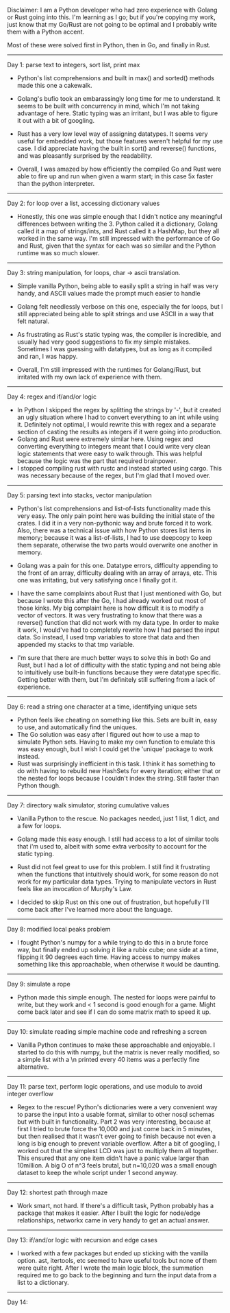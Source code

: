 Disclaimer: I am a Python developer who had zero experience with Golang or Rust going into this. I'm learning as I go; but if you're copying my work, just know that my Go/Rust are not going to be optimal and I probably write them with a Python accent.

Most of these were solved first in Python, then in Go, and finally in Rust.

***
Day 1: parse text to integers, sort list, print max
  - Python's list comprehensions and built in max() and sorted() methods made this one a cakewalk.
  - Golang's bufio took an embarassingly long time for me to understand. It seems to be built with concurrency in mind, which I'm not taking advantage of here. Static typing was an irritant, but I was able to figure it out with a bit of googling.
  - Rust has a very low level way of assigning datatypes. It seems very useful for embedded work, but those features weren't helpful for my use case. I did appreciate having the built in sort() and reverse() functions, and was pleasantly surprised by the readability.

  - Overall, I was amazed by how efficiently the compiled Go and Rust were able to fire up and run when given a warm start; in this case 5x faster than the python interpreter.
***
Day 2: for loop over a list, accessing dictionary values
- Honestly, this one was simple enough that I didn't notice any meaningful differences between writing the 3. Python called it a dictionary, Golang called it a map of strings/ints, and Rust called it a HashMap, but they all worked in the same way. I'm still impressed with the performance of Go and Rust, given that the syntax for each was so similar and the Python runtime was so much slower.
***
Day 3: string manipulation, for loops, char -> ascii translation.
- Simple vanilla Python, being able to easily split a string in half was very handy, and ASCII values made the prompt much easier to handle
- Golang felt needlessly verbose on this one, especially the for loops, but I still appreciated being able to split strings and use ASCII in a way that felt natural.
- As frustrating as Rust's static typing was, the compiler is incredible, and usually had very good suggestions to fix my simple mistakes. Sometimes I was guessing with datatypes, but as long as it compiled and ran, I was happy.

- Overall, I'm still impressed with the runtimes for Golang/Rust, but irritated with my own lack of experience with them.
***
Day 4: regex and if/and/or logic
- In Python I skipped the regex by splitting the strings by '-', but it created an ugly situation where I had to convert everything to an int while using it. Definitely not optimal, I would rewrite this with regex and a separate section of casting the results as integers if it were going into production.
- Golang and Rust were extremely similar here. Using regex and converting everything to integers meant that I could write very clean logic statements that were easy to walk through. This was helpful because the logic was the part that required brainpower.
- I stopped compiling rust with rustc and instead started using cargo. This was necessary because of the regex, but I'm glad that I moved over.
***
Day 5: parsing text into stacks, vector manipulation
- Python's list comprehensions and list-of-lists functionality made this very easy. The only pain point here was building the initial state of the crates. I did it in a very non-pythonic way and brute forced it to work. Also, there was a technical issue with how Python stores list items in memory; because it was a list-of-lists, I had to use deepcopy to keep them separate, otherwise the two parts would overwrite one another in memory.
- Golang was a pain for this one. Datatype errors, difficulty appending to the front of an array, difficulty dealing with an array of arrays, etc. This one was irritating, but very satisfying once I finally got it.
- I have the same complaints about Rust that I just mentioned with Go, but because I wrote this after the Go, I had already worked out most of those kinks. My big complaint here is how difficult it is to modify a vector of vectors. It was very frustrating to know that there was a reverse() function that did not work with my data type. In order to make it work, I would've had to completely rewrite how I had parsed the input data. So instead, I used tmp variables to store that data and then appended my stacks to that tmp variable.

- I'm sure that there are much better ways to solve this in both Go and Rust, but I had a lot of difficulty with the static typing and not being able to intuitively use built-in functions because they were datatype specific. Getting better with them, but I'm definitely still suffering from a lack of experience.
***
Day 6: read a string one character at a time, identifying unique sets
- Python feels like cheating on something like this. Sets are built in, easy to use, and automatically find the uniques.
- The Go solution was easy after I figured out how to use a map to simulate Python sets. Having to make my own function to emulate this was easy enough, but I wish I could get the 'unique' package to work instead.
- Rust was surprisingly inefficient in this task. I think it has something to do with having to rebuild new HashSets for every iteration; either that or the nested for loops because I couldn't index the string. Still faster than Python though.
***
Day 7: directory walk simulator, storing cumulative values
- Vanilla Python to the rescue. No packages needed, just 1 list, 1 dict, and a few for loops.
- Golang made this easy enough. I still had access to a lot of similar tools that i'm used to, albeit with some extra verbosity to account for the static typing.
- Rust did not feel great to use for this problem. I still find it frustrating when the functions that intuitively should work, for some reason do not work for my particular data types. Trying to manipulate vectors in Rust feels like an invocation of Murphy's Law.

- I decided to skip Rust on this one out of frustration, but hopefully I'll come back after I've learned more about the language.
***
Day 8: modified local peaks problem
- I fought Python's numpy for a while trying to do this in a brute force way, but finally ended up solving it like a rubix cube; one side at a time, flipping it 90 degrees each time. Having access to numpy makes something like this approachable, when otherwise it would be daunting.
***
Day 9: simulate a rope
- Python made this simple enough. The nested for loops were painful to write, but they work and < 1 second is good enough for a game. Might come back later and see if I can do some matrix math to speed it up.
***
Day 10: simulate reading simple machine code and refreshing a screen
- Vanilla Python continues to make these approachable and enjoyable. I started to do this with numpy, but the matrix is never really modified, so a simple list with a \n printed every 40 items was a perfectly fine alternative.
***
Day 11: parse text, perform logic operations, and use modulo to avoid integer overflow
- Regex to the rescue! Python's dictionaries were a very convenient way to parse the input into a usable format, similar to other nosql schemas but with built in functionality. Part 2 was very interesting, because at first I tried to brute force the 10,000 and just come back in 5 minutes, but then realised that it wasn't ever going to finish because not even a long is big enough to prevent variable overflow. After a bit of googling, I worked out that the simplest LCD was just to multiply them all together. This ensured that any one item didn't have a panic value larger than 10million. A big O of n^3 feels brutal, but n=10,020 was a small enough dataset to keep the whole script under 1 second anyway.
***
Day 12: shortest path through maze
- Work smart, not hard. If there's a difficult task, Python probably has a package that makes it easier. After I built the logic for node/edge relationships, networkx came in very handy to get an actual answer.
***
Day 13: if/and/or logic with recursion and edge cases
- I worked with a few packages but ended up sticking with the vanilla option. ast, itertools, etc seemed to have useful tools but none of them were quite right. After I wrote the main logic block, the summation required me to go back to the beginning and turn the input data from a list to a dictionary.
***
Day 14: 